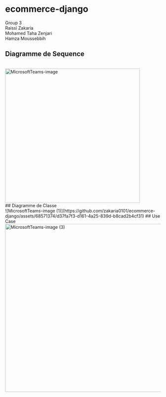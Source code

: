# ecommerce-django
Group 3
<br>
Raissi Zakaria
<br>
Mohamed Taha Zenjari
<br>
Hamza Moussebbih
## Diagramme de Sequence
<br>
<img width="436" alt="MicrosoftTeams-image" src="https://github.com/zakaria0101/ecommerce-django/assets/68571374/45ddf82f-00ea-4675-bdda-5bd63559669f">
<br>
## Diagramme de Classe
<br>
![MicrosoftTeams-image (1)](https://github.com/zakaria0101/ecommerce-django/assets/68571374/d37fa7f3-d161-4a25-839d-b8cad2b4cf31)
## Use Case
<br>
<img width="545" alt="MicrosoftTeams-image (3)" src="https://github.com/zakaria0101/ecommerce-django/assets/68571374/2bbfab5d-8d29-4795-bbee-978d5ca6cab0">
